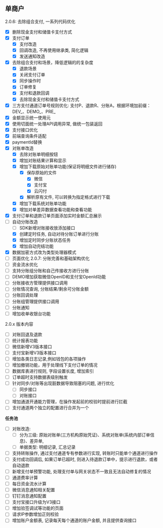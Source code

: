 ## 单商户
2.0.6: 去除组合支付, 一系列代码优化
- [x] 删除现金支付和储值卡支付方式
- [x] 支付订单
  - [x] 支付改造
  - [x] 回调改造, 不再使用继承类, 简化逻辑
  - [x] 发送通知改造
- [x] 去除组合支付和场景，降低逻辑的的复杂度
  - [x] 退款场景
  - [x] 关闭支付订单
  - [x] 同步操作时
  - [x] 订单修复
  - [x] 支付和退款回调
  - [x] 去除现金支付和储值卡支付方式
- [x] 三方支付通道订单号规则优化: 支付P、退款R、分账A，根据环境加前缀：DEV_、DEMO_、PRE_
- [x] 金额显示统一使用元
- [x] 使用切面统一处理API调用异常, 做统一包装返回
- [x] 支付接口优化
- [x] 前端查询条件适配
- [x] paymentId替换
- [x] 对账单改造
  - [x] 去除对账单明细按钮
  - [x] 增加对账结果计算和显示
  - [x] 增加下载原始对账单功能(保证将明细文件进行储存)
    - [x] 保存原始的文件
      - [x] 微信
      - [x] 支付宝
      - [x] 云闪付
    - [x] 解析原有文件, 可以转换为指定格式进行下载
  - [x] 增加下载系统对账单功能
  - [x] 增加对单差异数据查看功能和查看功能
- [x] 支付订单和退款订单页面添加实时金额汇总展示
- [ ] 自动分账改造
  - [ ] SDK新增对账接收放添加接口
  - [x] 创建定时任务, 自动对待分账订单进行分账
  - [x] 增加定时同步分账状态任务
  - [x] 增加自动完结功能
- [x] 数据加密方式改为类型处理器模式
- [ ] 页面优化
2.0.7: 分账完善和基础架构优化
- [ ] 资金流水优化
- [ ] 支持分账组分账和自己传接收方进行分账
- [ ] DEMO增加获取微信OpenID和支付宝OpenId功能
- [ ] 分账接收方管理提供接口调用
- [ ] 分账情况查询, 分账结果/剩余可分账金额
- [ ] 分账回调处理
- [ ] 分账组管理提供接口调用
- [ ] 分账通知
- [ ] 增加收单收银台功能

2.0.x 版本内容
- [ ] 对账回退及退款
- [ ] 统计报表功能
- [ ] 微信新增V3版本接口
- [ ] 支付宝新增V3版本接口
- [ ] 增加各类日志记录,例如钱包的各项操作
- [ ] 增加撤销功能，用于处理线下支付订单的情况
- [ ] 数据库表进行规则, 字段设置长度, 增加索引
- [ ] 订单超时支持数据表级别触发
- [ ] 针对同步/对账等出现脏数据导致阻塞的问题, 进行优化
    - [ ] 同步接口
    - [ ] 对账接口
- [ ] 增加通道开通能力管理，在操作发起前的校验时提前进行拦截
- [ ] 支付通道两个独立的配置进行合并为一个
    
**任务池**
- [ ] 对账改造: 
  - [ ] 分为三级: 原始对账单(三方机构原始凭证)、系统对账单(系统内部订单信息)、差异单,
  - [ ] 单据类型: 明细记录, 汇总记录
- [ ] 支持转账操作, 通过支付通道专有参数进行实现, 转账时只能单个通道进行操作
- [ ] 支付成功回调后, 如果订单已超时, 则进入待退款订单中，提示进行退款，或者自动退款
- [ ] 新增支付单预警功能, 处理支付单与网关状态不一致且无法自动修复的情况
- [ ] 通道费率计算
- [ ] 每日资金流水计算
- [ ] 微信消息通知相关配置
- [ ] 钉钉消息通知配置
- [ ] 支付宝接口升级为V3接口
- [ ] 增加验签调试等功能的页面
- [ ] 请求IP参数增加正则校验
- [ ] 增加账户金额表, 记录每天每个通道的账户金额, 并且提供查询接口
